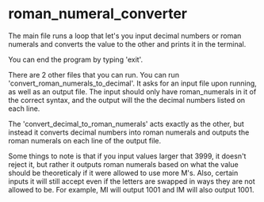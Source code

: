 # roman_numeral_converter
The main file runs a loop that let's you input decimal numbers or roman numerals
and converts the value to the other and prints it in the terminal.

You can end the program by typing 'exit'.

There are 2 other files that you can run. You can run 'convert_roman_numerals_to_decimal'. It asks for an input file upon running, as well as an output file. The input should only have roman_numerals in it of the correct syntax, and the output will the the decimal numbers listed on each line.

The 'convert_decimal_to_roman_numerals' acts exactly as the other, but instead it converts decimal numbers into roman numerals and outputs the roman numerals on each line of the output file.

Some things to note is that if you input values larger that 3999, it doesn't reject it, but rather it
outputs roman numerals based on what the value should be theoreticaly if it were allowed to use more M's.
Also, certain inputs it will still accept even if the letters are swapped in ways they are not allowed to be.
For example, MI will output 1001 and IM will also output 1001.
